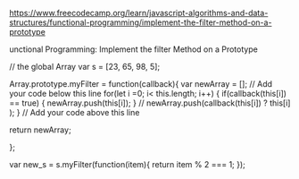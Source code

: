 https://www.freecodecamp.org/learn/javascript-algorithms-and-data-structures/functional-programming/implement-the-filter-method-on-a-prototype

unctional Programming: Implement the filter Method on a Prototype

// the global Array
var s = [23, 65, 98, 5];

Array.prototype.myFilter = function(callback){
  var newArray = [];
  // Add your code below this line
  for(let i =0; i< this.length; i++) {
    if(callback(this[i]) == true) {
      newArray.push(this[i]);
    }
    // newArray.push(callback(this[i]) ? this[i] );
  }
  // Add your code above this line

  return newArray;

};

var new_s = s.myFilter(function(item){
  return item % 2 === 1;
});
